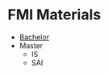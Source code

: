 # FMI Materials

- [Bachelor](https://github.com/FMI-Materials/FMI-Bachelor-Materials)
- Master
  - IS
  - SAI
